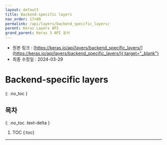```yaml
---
layout: default
title: Backend-specific layers
nav_order: 17+00
permalink: /api/layers/backend_specific_layers/
parent: Keras Layers API
grand_parent: Keras 3 API 문서
---
```


* 원본 링크 : [https://keras.io/api/layers/backend_specific_layers/](https://keras.io/api/layers/backend_specific_layers/){:target="_blank"}
* 최종 수정일 : 2024-03-29

# Backend-specific layers
{: .no_toc }

## 목차
{: .no_toc .text-delta }

1. TOC
{:toc}

---
